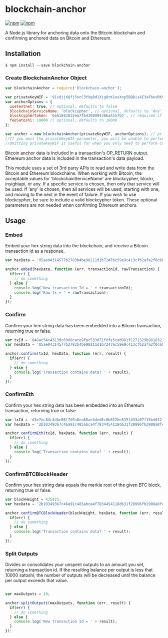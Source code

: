 # blockchain-anchor

[![npm](https://img.shields.io/npm/l/blockchain-anchor.svg)](https://www.npmjs.com/package/blockchain-anchor)
[![npm](https://img.shields.io/npm/v/blockchain-anchor.svg)](https://www.npmjs.com/package/blockchain-anchor)

A Node.js library for anchoring data onto the Bitcoin blockchain and confirming anchored data on Bitcoin and Ethereum.

## Installation

```
$ npm install --save blockchain-anchor
```

### Create BlockchainAnchor Object

```js
var blockchainAnchor = require('blockchain-anchor');

var privateKeyWIF = '91sdjjXQfj5ncC3YXg8d1Xjg8rK1oxXnp5BQ8iskE3aFbevRKVb';
var anchorOptions = {
  useTestnet: true, // optional, defaults to false
  blockchainServiceName: 'blockcypher', // optional, defaults to 'Any'
  blockcypherToken: '6e61883832ea7fb4308994386a4157b5', // required if using 'blockcypher' service
  feeSatoshi: 10000 // optional, defaults to 10000
};

var anchor = new blockchainAnchor(privateKeyWIF, anchorOptions); // privateKeyWIF and anchorOptions are optional
//If you omit the privateKeyWIF parameter, you will be unable to perform Embed or SplitOutputs tasks, and an error will be thrown. 
//Omitting privateKeyWIF is useful for when you only need to perform Confirm tasks, as they are a readonly function not requiring key pairs or signing.
```
Bitcoin anchor data is included in a transaction's OP_RETURN output. Ethereum anchor data is included in the transaction's data payload. 

This module uses a set of 3rd party APIs to read and write data from the Bitcoin and Ethereum blockchains. When working with Bitcoin, the acceptable values for 'blockchainServiceName' are blockcypher, blockr, insightapi, or any. If a specific service is chosen, then only that service will be used. If 'any' is chosen, then all services will be used, starting with one, and moving to the next in the event of failure. If you wish to use blockcypher, be sure to include a valid blockcypher token. These optional parameters are not needed when confirming Ethereum anchors.



## Usage

### Embed

Embed your hex string data into the blockchain, and receive a Bitcoin transaction id as a response.

```js
var hexData = '05ae04314577b2783b4be98211d1b72476c59e9c413cfb2afa2f0c68e0d93911';

anchor.embed(hexData, function (err, transactionId, rawTransaction) {
  if(err) {
    // do something
  } else {
    console.log('New transaction Id = ' + transactionId);
    console.log('Raw tx = ' + rawTransaction);
  }
});
```

### Confirm

Confirm your hex string data has been embedded into a Bitcoin transaction, returning true or false.

```js
var txId = '048ac54c4313dc6980cace9fac533d71f8fe5cad881f1271329b98183231a08f';
var hexData = '05ae04314577b2783b4be98211d1b72476c59e9c413cfb2afa2f0c68e0d93911';

anchor.confirm(txId, hexData, function (err, result) {
  if(err) {
    // do something
  } else {
    console.log('Transaction contains data? ' + result);
  }
});
```

### ConfirmEth

Confirm your hex string data has been embedded into an Ethereum transaction, returning true or false.

```js
var txId = 'd3e7ec84c3dbe86f7d9a8ea68ae4ded6c0b012be519f433a07f15bd612fb47a9';
var hexData = '2b10349367c46a91c485abca4f7834454118d631f28996fb2908a0fe8cefa0cd';

anchor.confirmEth(txId, hexData, function (err, result) {
  if(err) {
    // do something
  } else {
    console.log('Transaction contains data? ' + result);
  }
});
```

### ConfirmBTCBlockHeader

Confirm your hex string data equals the merkle root of the given BTC block, returning true or false.

```js
var blockHeight = 435821;
var hexData = '2b10349367c46a91c485abca4f7834454118d631f28996fb2908a0fe8cefa0cd';

anchor.confirmBTCBlockHeader(blockHeight, hexData, function (err, result) {
  if(err) {
    // do something
  } else {
    console.log('Transaction contains data? ' + result);
  }
});
```

### Split Outputs

Divides or consolidates your unspent outputs to an amount you set, returning a transaction id. If the resulting balance per output is less that 10000 satoshi, the number of outputs will be decreased until the balance per output exceeds that value.

```js

var maxOutputs = 10;

anchor.splitOutputs(maxOutputs, function (err, result) {
  if(err) {
    // do something
  } else {
    console.log('New transaction Id = ' + result);
  }
});
```
